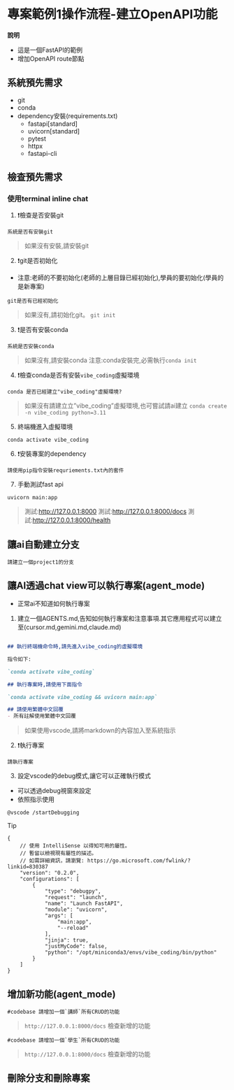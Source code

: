 # 專案範例1操作流程-建立OpenAPI功能

**說明**
- 這是一個FastAPI的範例
- 增加OpenAPI route節點

## 系統預先需求

- git
- conda
- dependency安裝(requirements.txt)
	- fastapi[standard]
	- uvicorn[standard]
	- pytest
	- httpx
	- fastapi-cli

## 檢查預先需求

### 使用terminal inline chat

1. ❗️檢查是否安裝git

> 
```
系統是否有安裝git
```

> 如果沒有安裝,請安裝git

2. ❗️git是否初始化

- 注意:老師的不要初始化(老師的上層目錄已經初始化),學員的要初始化(學員的是新專案)

> 
```
git是否有已經初始化
```

> 如果沒有,請初始化git。
> `git init`

3. ❗️是否有安裝conda

>
```
系統是否安裝conda
```

> 如果沒有,請安裝conda
> 注意:conda安裝完,必需執行`conda init`

4. ❗️檢查conda是否有安裝`vibe_coding`虛擬環境

> 
```
conda 是否已經建立"vibe_coding"虛擬環境?
```

> 如果沒有請建立立”vibe_coding”虛擬環境,也可嘗試請ai建立
> `conda create -n vibe_coding python=3.11`

5. 終端機進入虛擬環境

`conda activate vibe_coding`

6. ❗️安裝專案的dependency

>
```
請使用pip指令安裝requriements.txt內的套件 
```

7. 手動測試fast api

```
uvicorn main:app
```

> 測試:http://127.0.0.1:8000
> 測試:http://127.0.0.1:8000/docs
> 測試:http://127.0.0.1:8000/health

## 讓ai自動建立分支

```
請建立一個project1的分支
```

## 讓AI透過chat view可以執行專案(agent_mode)
- 正常ai不知道如何執行專案

1. 建立一個AGENTS.md,告知如何執行專案和注意事項.其它應用程式可以建立至(cursor.md,gemini.md,claude.md)

```markdown

## 執行終端機命令時,請先進入vibe_coding的虛擬環境

指令如下:

`conda activate vibe_coding`

## 執行專案時,請使用下面指令

`conda activate vibe_coding && uvicorn main:app`

## 請使用繁體中文回覆
- 所有註解使用繁體中文回覆
```

> 如果使用vscode,請將markdown的內容加入至系統指示

2. ❗️執行專案

```
請執行專案
```

3. 設定vscode的debug模式,讓它可以正確執行模式

- 可以透過debug視窗來設定
- 依照指示使用

```
@vscode /startDebugging
```

> [!TIP]

> 
```
{
    // 使用 IntelliSense 以得知可用的屬性。
    // 暫留以檢視現有屬性的描述。
    // 如需詳細資訊，請瀏覽: https://go.microsoft.com/fwlink/?linkid=830387
    "version": "0.2.0",
    "configurations": [
        {
            "type": "debugpy",
            "request": "launch",
            "name": "Launch FastAPI",
            "module": "uvicorn",
            "args": [
                "main:app",
                "--reload"
            ],
            "jinja": true,
            "justMyCode": false,
            "python": "/opt/miniconda3/envs/vibe_coding/bin/python"
        }
    ]
}
```



## 增加新功能(agent_mode)

```prompt
#codebase 請增加一個`講師`所有CRUD的功能
```

> `http://127.0.0.1:8000/docs` 檢查新增的功能
	

```prompt
#codebase 請增加一個`學生`所有CRUD的功能
```

> `http://127.0.0.1:8000/docs` 檢查新增的功能

## 刪除分支和刪除專案

